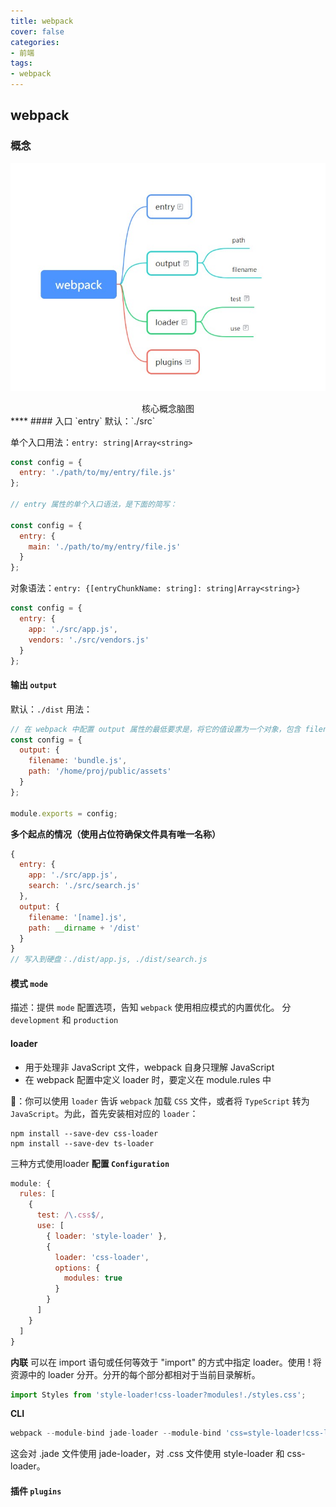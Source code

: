 ```yaml
---
title: webpack
cover: false
categories:
- 前端
tags:
- webpack
---
```

## webpack

### 概念
![Image text](/images/webpack_01.jpg)
<center>核心概念脑图</center>
****
#### 入口   `entry`
默认：`./src`

单个入口用法：`entry: string|Array<string>`
```js
const config = {
  entry: './path/to/my/entry/file.js'
};

// entry 属性的单个入口语法，是下面的简写：

const config = {
  entry: {
    main: './path/to/my/entry/file.js'
  }
};
```

对象语法：`entry: {[entryChunkName: string]: string|Array<string>}`
```js
const config = {
  entry: {
    app: './src/app.js',
    vendors: './src/vendors.js'
  }
};
```
#### 输出  `output`
默认：`./dist`
用法：
```js
// 在 webpack 中配置 output 属性的最低要求是，将它的值设置为一个对象，包含 filename 和 path
const config = {
  output: {
    filename: 'bundle.js',
    path: '/home/proj/public/assets'
  }
};

module.exports = config;
```
**多个起点的情况（使用占位符确保文件具有唯一名称）**
```js
{
  entry: {
    app: './src/app.js',
    search: './src/search.js'
  },
  output: {
    filename: '[name].js',
    path: __dirname + '/dist'
  }
}
// 写入到硬盘：./dist/app.js, ./dist/search.js
```
#### 模式  `mode`
描述：提供 `mode` 配置选项，告知 `webpack` 使用相应模式的内置优化。
分 `development` 和 `production`
#### loader
- 用于处理非 JavaScript 文件，webpack 自身只理解 JavaScript
- 在 webpack 配置中定义 loader 时，要定义在 module.rules 中

🌰：你可以使用 `loader` 告诉 `webpack` 加载 `CSS` 文件，或者将 `TypeScript` 转为 `JavaScript`。为此，首先安装相对应的 `loader`：
```shell
npm install --save-dev css-loader
npm install --save-dev ts-loader
```

三种方式使用loader
**配置  `Configuration`**
```js
module: {
  rules: [
    {
      test: /\.css$/,
      use: [
        { loader: 'style-loader' },
        {
          loader: 'css-loader',
          options: {
            modules: true
          }
        }
      ]
    }
  ]
}
```
**内联**
可以在 import 语句或任何等效于 "import" 的方式中指定 loader。使用 ! 将资源中的 loader 分开。分开的每个部分都相对于当前目录解析。
```js
import Styles from 'style-loader!css-loader?modules!./styles.css';
```
**CLI**
```js
webpack --module-bind jade-loader --module-bind 'css=style-loader!css-loader'
```
这会对 .jade 文件使用 jade-loader，对 .css 文件使用 style-loader 和 css-loader。
#### 插件  `plugins`